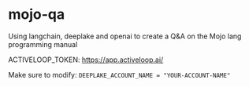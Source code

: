 # mojo-qa

Using langchain, deeplake and openai to create a Q&amp;A on the Mojo lang programming manual

ACTIVELOOP_TOKEN: <https://app.activeloop.ai/>

Make sure to modify: `DEEPLAKE_ACCOUNT_NAME = "YOUR-ACCOUNT-NAME"`

